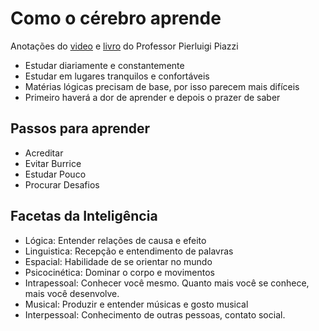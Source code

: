 # Como o cérebro aprende

Anotações do [video](https://www.youtube.com/watch?v=ai4VPDdOHUo) e [livro](https://amzn.to/2xFU0H5) do Professor Pierluigi Piazzi

- Estudar diariamente e constantemente
- Estudar em lugares tranquilos e confortáveis
- Matérias lógicas precisam de base, por isso parecem mais difíceis
- Primeiro haverá a dor de aprender e depois o prazer de saber
  
## Passos para aprender
- Acreditar
- Evitar Burrice
- Estudar Pouco
- Procurar Desafios

## Facetas da Inteligência
- Lógica: Entender relações de causa e efeito
- Linguistica: Recepção e entendimento de palavras
- Espacial: Habilidade de se orientar no mundo
- Psicocinética: Dominar o corpo e movimentos
- Intrapessoal: Conhecer você mesmo. Quanto mais você se conhece, mais você desenvolve.
- Musical: Produzir e entender músicas e gosto musical
- Interpessoal: Conhecimento de outras pessoas, contato social.


